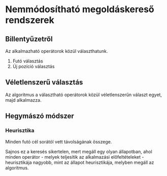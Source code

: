 # Nemmódosítható megoldáskereső rendszerek

## Billentyűzetről

Az alkalmazható operátorok közül választhatunk.
1. Futó választás
2. Új pozíció választás

## Véletlenszerű választás

Az algoritmus a választható operátorok közül véletlenszerűn választ egyet, majd alkalmazza.

## Hegymászó módszer

### Heurisztika

Minden futó cél sorától vett távolságának összege.

Sajnos ez a keresés sikertelen, mert megáll egy olyan állapotban, ahol minden operátor - melyek teljesítik az alkalmazási előfeltételeket - heurisztikája nagyobb, mint az állapot heurisztikája, melyben megáll az algoritmus.